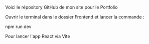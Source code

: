 Voici le répository GitHub de mon site pour le Portfolio

Ouvrir le terminal dans le dossier Frontend et lancer la commande :

npm run dev

Pour lancer l'app React via Vite
